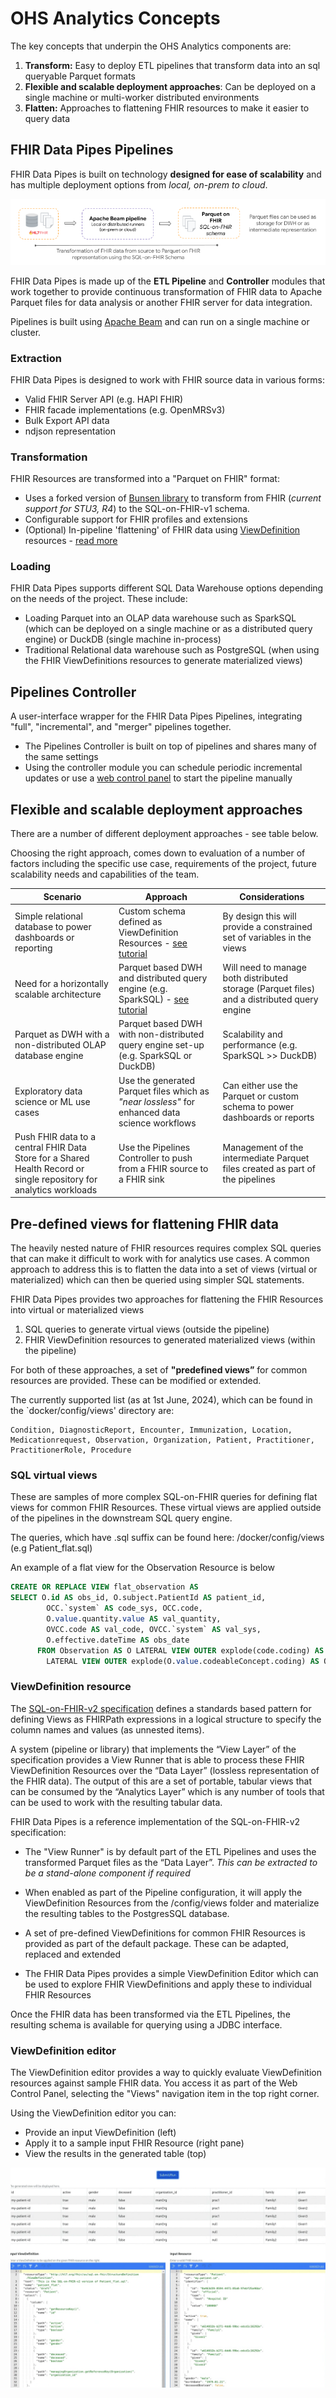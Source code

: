# OHS Analytics Concepts

The key concepts that underpin the OHS Analytics components are:

1. **Transform:** Easy to deploy ETL pipelines that transform data into an sql queryable Parquet formats
2. **Flexible and scalable deployment approaches**: Can be deployed on a single machine or multi-worker distributed environments
3. **Flatten:** Approaches to flattening FHIR resources to make it easier to query data

## FHIR Data Pipes Pipelines
FHIR Data Pipes is built on technology **designed for ease of scalability** and has multiple deployment options from _local, on-prem to cloud_.

![FHIR Data Pipes Transform Step Image](images/FHIR_to_Parquet.png)

FHIR Data Pipes is made up of the **ETL Pipeline** and **Controller** modules that work together to provide continuous transformation of FHIR data to Apache Parquet files for data analysis or another FHIR server for data integration. 

Pipelines is built using [Apache Beam](https://beam.apache.org/) and can run on a single machine or cluster.

### Extraction

FHIR Data Pipes is designed to work with FHIR source data in various forms: 

* Valid FHIR Server API (e.g. HAPI FHIR)
* FHIR facade implementations (e.g. OpenMRSv3)
* Bulk Export API data
* ndjson representation

### Transformation

FHIR Resources are transformed into a "Parquet on FHIR" format:

* Uses a forked version of [Bunsen library](https://github.com/google/fhir-data-pipes/tree/master/bunsen) to transform from FHIR (_current support for STU3, R4_) to the SQL-on-FHIR-v1 schema. 
* Configurable support for FHIR profiles and extensions
* (Optional) In-pipeline 'flattening' of FHIR data using [ViewDefinition](https://build.fhir.org/ig/FHIR/sql-on-fhir-v2/StructureDefinition-ViewDefinition.html) resources - [read more](#viewdefinition-resource) 

### Loading

FHIR Data Pipes supports different SQL Data Warehouse options depending on the needs of the project. These include:

* Loading Parquet into an OLAP data warehouse such as SparkSQL (which can be deployed on a single machine or as a distributed query engine) or DuckDB (single machine in-process)
* Traditional Relational data warehouse such as PostgreSQL (when using the FHIR ViewDefinitions resources to generate materialized views)

## Pipelines Controller
A user-interface wrapper for the FHIR Data Pipes Pipelines, integrating "full", "incremental", and "merger" pipelines together. 

* The Pipelines Controller is built on top of pipelines and shares many of the same settings
* Using the controller module you can schedule periodic incremental updates or use a [web control panel](link_to_section_in_adv_guide) to start the pipeline manually

## Flexible and scalable deployment approaches

There are a number of different deployment approaches - see table below. 

Choosing the right approach, comes down to evaluation of a number of factors including the specific use case, requirements of the project, future scalability needs and capabilities of the team. 

| Scenario | Approach | Considerations |
| -------- | ----------| -------------- |
|  Simple relational database to power dashboards or reporting | Custom schema defined as ViewDefinition Resources - [see tutorial](tutorial_lossy_example/) | By design this will provide a constrained set of variables in the views |
| Need for a horizontally scalable architecture | Parquet based DWH and distributed query engine (e.g. SparkSQL) - [see tutorial](tutorial_add_dashboard/) | Will need to manage both distributed storage (Parquet files) and a distributed query engine |
| Parquet as DWH with a non-distributed OLAP database engine | Parquet based DWH with non-distributed query engine set-up (e.g. SparkSQL or DuckDB) | Scalability and performance (e.g. SparkSQL >> DuckDB) |
| Exploratory data science or ML use cases | Use the generated Parquet files which as _"near lossless"_ for enhanced data science workflows | Can either use the Parquet or custom schema to power dashboards or reports |
| Push FHIR data to a central FHIR Data Store for a Shared Health Record or single repository for analytics workloads | Use the Pipelines Controller to push from a FHIR source to a FHIR sink | Management of the intermediate Parquet files created as part of the pipelines | 

## Pre-defined views for flattening FHIR data
The heavily nested nature of FHIR resources requires complex SQL queries that can make it difficult to work with for analytics use cases. A common approach to address this is to flatten the data into a set of views (virtual or materialized) which can then be queried using simpler SQL statements. 

FHIR Data Pipes provides two approaches for flattening the FHIR Resources into virtual or materialized views

1.  SQL queries to generate virtual views (outside the pipeline)
2.  FHIR ViewDefinition resources to generated materialized views (within the pipeline)

For both of these approaches, a set of **"predefined views”** for common resources are provided. These can be modified or extended.

The currently supported list (as at 1st June, 2024), which can be found in the `docker/config/views' directory are:

```
Condition, DiagnosticReport, Encounter, Immunization, Location, Medicationrequest, Observation, Organization, Patient, Practitioner, PractitionerRole, Procedure
```

### SQL virtual views
These are samples of more complex SQL-on-FHIR queries for defining flat views for common FHIR Resources. These virtual views are applied outside of the pipelines in the downstream SQL query engine. 

The queries, which have .sql suffix can be found here: /docker/config/views (e.g Patient_flat.sql)

An example of a flat view for the Observation Resource is below

```sql
CREATE OR REPLACE VIEW flat_observation AS
SELECT O.id AS obs_id, O.subject.PatientId AS patient_id,
        OCC.`system` AS code_sys, OCC.code,
        O.value.quantity.value AS val_quantity,
        OVCC.code AS val_code, OVCC.`system` AS val_sys,
        O.effective.dateTime AS obs_date
      FROM Observation AS O LATERAL VIEW OUTER explode(code.coding) AS OCC
        LATERAL VIEW OUTER explode(O.value.codeableConcept.coding) AS OVCC
```

### ViewDefinition resource
The [SQL-on-FHIR-v2 specification](https://build.fhir.org/ig/FHIR/sql-on-fhir-v2/) defines a standards based pattern for defining Views as FHIRPath expressions in a logical structure to specify the column names and values (as unnested items).

A system (pipeline or library) that implements the “View Layer” of the specification provides a View Runner that is able to process these FHIR ViewDefinition Resources over the “Data Layer” (lossless representation of the FHIR data). The output of this are a set of portable, tabular views that can be consumed by the “Analytics Layer” which is any number of tools that can be used to work with the resulting tabular data.
 
FHIR Data Pipes is a reference implementation of the SQL-on-FHIR-v2 specification:

*   The "View Runner" is by default part of the ETL Pipelines and uses the transformed Parquet files as the “Data Layer”. _This can be extracted to be a stand-alone component if required_

*   When enabled as part of the Pipeline configuration, it will apply the ViewDefinition Resources from the /config/views folder and materialize the resulting tables to the PostgresSQL database.

*   A set of pre-defined ViewDefinitions for common FHIR Resources is provided as part of the default package. These can be adapted, replaced and extended

*   The FHIR Data Pipes provides a simple ViewDefinition Editor which can be used to explore FHIR ViewDefinitions and apply these to individual FHIR Resources

Once the FHIR data has been transformed via the ETL Pipelines, the resulting schema is available for querying using a JDBC interface. 

### ViewDefinition editor
The ViewDefinition editor provides a way to quickly evaluate ViewDefinition resources against sample FHIR data. You access it as part of the Web Control Panel, selecting the "Views" navigation item in the top right corner.

Using the ViewDefinition editor you can:

* Provide an input ViewDefinition (left)
* Apply it to a sample input FHIR Resource (right pane)
* View the results in the generated table (top)

![FHIR Data Pipes Image](images/view_definition_editor.png)
